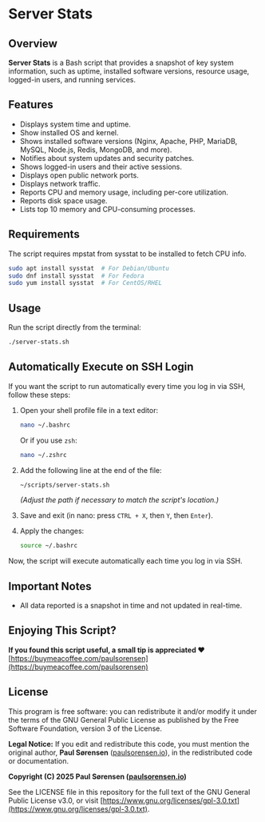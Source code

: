 # Server Stats

## Overview
**Server Stats** is a Bash script that provides a snapshot of key system information, such as uptime, installed software versions, resource usage, logged-in users, and running services.

## Features
- Displays system time and uptime.
- Show installed OS and kernel.
- Shows installed software versions (Nginx, Apache, PHP, MariaDB, MySQL, Node.js, Redis, MongoDB, and more).
- Notifies about system updates and security patches.
- Shows logged-in users and their active sessions.
- Displays open public network ports.
- Displays network traffic.
- Reports CPU and memory usage, including per-core utilization.
- Reports disk space usage.
- Lists top 10 memory and CPU-consuming processes.

## Requirements
The script requires mpstat from sysstat to be installed to fetch CPU info.
```bash
sudo apt install sysstat  # For Debian/Ubuntu
sudo dnf install sysstat  # For Fedora
sudo yum install sysstat  # For CentOS/RHEL
```

## Usage
Run the script directly from the terminal:

```bash
./server-stats.sh
```

## Automatically Execute on SSH Login
If you want the script to run automatically every time you log in via SSH, follow these steps:

1. Open your shell profile file in a text editor:
   ```bash
   nano ~/.bashrc
   ```
   Or if you use `zsh`:
   ```bash
   nano ~/.zshrc
   ```

2. Add the following line at the end of the file:
   ```bash
   ~/scripts/server-stats.sh
   ```
   *(Adjust the path if necessary to match the script's location.)*

3. Save and exit (in nano: press `CTRL + X`, then `Y`, then `Enter`).

4. Apply the changes:
   ```bash
   source ~/.bashrc
   ```

Now, the script will execute automatically each time you log in via SSH.

## Important Notes
- All data reported is a snapshot in time and not updated in real-time.

## Enjoying This Script?
**If you found this script useful, a small tip is appreciated ❤️**  
[https://buymeacoffee.com/paulsorensen](https://buymeacoffee.com/paulsorensen)

## License
This program is free software: you can redistribute it and/or modify it under the terms of the GNU General Public License as published by the Free Software Foundation, version 3 of the License.

**Legal Notice:** If you edit and redistribute this code, you must mention the original author, **Paul Sørensen** ([paulsorensen.io](https://paulsorensen.io)), in the redistributed code or documentation.

**Copyright (C) 2025 Paul Sørensen ([paulsorensen.io](https://paulsorensen.io))**

See the LICENSE file in this repository for the full text of the GNU General Public License v3.0, or visit [https://www.gnu.org/licenses/gpl-3.0.txt](https://www.gnu.org/licenses/gpl-3.0.txt).
